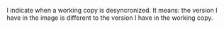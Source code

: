 I indicate when a working copy is desyncronized. 
It means: the version I have in the image is different to the version I have in the working copy.